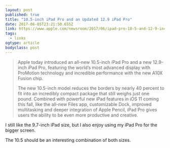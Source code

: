 ```yaml
---
layout: post 
published: true 
title: "10.5-inch iPad Pro and an Updated 12.9 iPad Pro" 
date: 2017-06-05T23:21:50.655Z 
link: https://www.apple.com/newsroom/2017/06/ipad-pro-10-5-and-12-9-inch-models-introduces-worlds-most-advanced-display-breakthrough-performance/ 
tags:
  - links
ogtype: article 
bodyclass: post 
---
```


> Apple today introduced an all-new 10.5-inch iPad Pro and a new 12.9-inch iPad Pro, featuring the world’s most advanced display with ProMotion technology and incredible performance with the new A10X Fusion chip. 
> 
> The new 10.5-inch model reduces the borders by nearly 40 percent to fit into an incredibly compact package that still weighs just one pound. Combined with powerful new iPad features in iOS 11 coming this fall, like the all-new Files app, customizable Dock, improved multitasking and deeper integration of Apple Pencil, iPad Pro gives users the ability to be even more productive and creative.

I still like the 9.7-inch iPad size, but I also enjoy using my iPad Pro for the bigger screen.

The 10.5 should be an interesting combination of both sizes.
